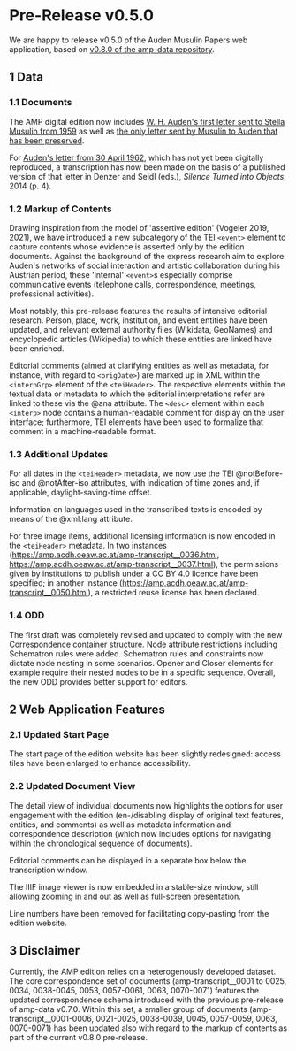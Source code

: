 # Pre-Release v0.5.0 

We are happy to release v0.5.0 of the Auden Musulin Papers web application, based on [v0.8.0 of the amp-data repository](https://github.com/Auden-Musulin-Papers/amp-data).

## 1 Data

### 1.1 Documents

The AMP digital edition now includes [W. H. Auden's first letter sent to Stella Musulin from 1959](https://amp.acdh.oeaw.ac.at/amp-transcript__0070.html) as well as [the only letter sent by Musulin to Auden that has been preserved](https://amp.acdh.oeaw.ac.at/amp-transcript__0071.html).

For [Auden's letter from 30 April 1962](https://amp.acdh.oeaw.ac.at/amp-transcript__0059.html), which has not yet been digitally reproduced, a transcription has now been made on the basis of a published version of that letter in Denzer and Seidl (eds.), *Silence Turned into Objects*, 2014 (p. 4).

### 1.2 Markup of Contents

Drawing inspiration from the model of 'assertive edition' (Vogeler 2019, 2021), we have introduced a new subcategory of the TEI `<event>` element to capture contents whose evidence is asserted only by the edition documents. Against the background of the express research aim to explore Auden's networks of social interaction and artistic collaboration during his Austrian period, these 'internal' `<event>`s especially comprise communicative events (telephone calls, correspondence, meetings, professional activities).

Most notably, this pre-release features the results of intensive editorial research. Person, place, work, institution, and event entities have been updated, and relevant external authority files (Wikidata, GeoNames) and encyclopedic articles (Wikipedia) to which these entities are linked have been enriched. 

Editorial comments (aimed at clarifying entities as well as metadata, for instance, with regard to `<origDate>`) are marked up in XML within the `<interpGrp>` element of the `<teiHeader>`. The respective elements within the textual data or metadata to which the editorial interpretations refer are linked to these via the @ana attribute. The `<desc>` element within each `<interp>` node contains a human-readable comment for display on the user interface; furthermore, TEI elements have been used to formalize that comment in a machine-readable format.

### 1.3 Additional Updates

For all dates in the `<teiHeader>` metadata, we now use the TEI @notBefore-iso and @notAfter-iso attributes, with indication of time zones and, if applicable, daylight-saving-time offset.

Information on languages used in the transcribed texts is encoded by means of the @xml:lang attribute.

For three image items, additional licensing information is now encoded in the `<teiHeader>` metadata. In two instances (https://amp.acdh.oeaw.ac.at/amp-transcript__0036.html, https://amp.acdh.oeaw.ac.at/amp-transcript__0037.html), the permissions given by institutions to publish under a CC BY 4.0 licence have been specified; in another instance (https://amp.acdh.oeaw.ac.at/amp-transcript__0050.html), a restricted reuse license has been declared.

### 1.4 ODD

The first draft was completely revised and updated to comply with the new Correspondence container structure. Node attribute restrictions including Schematron rules were added. Schematron rules and constraints now dictate node nesting in some scenarios. Opener and Closer elements for example require their nested nodes to be in a specific sequence.
Overall, the new ODD provides better support for editors.

## 2 Web Application Features

### 2.1 Updated Start Page

The start page of the edition website has been slightly redesigned: access tiles have been enlarged to enhance accessibility.

### 2.2 Updated Document View

The detail view of individual documents now highlights the options for user engagement with the edition (en-/disabling display of original text features, entities, and comments) as well as metadata information and correspondence description (which now includes options for navigating within the chronological sequence of documents).

Editorial comments can be displayed in a separate box below the transcription window.

The IIIF image viewer is now embedded in a stable-size window, still allowing zooming in and out as well as full-screen presentation.

Line numbers have been removed for facilitating copy-pasting from the edition website.

## 3 Disclaimer

Currently, the AMP edition relies on a heterogenously developed dataset. The core correspondence set of documents (amp-transcript__0001 to 0025, 0034, 0038-0045, 0053, 0057-0061, 0063, 0070-0071) features the updated correspondence schema introduced with the previous pre-release of amp-data v0.7.0. Within this set, a smaller group of documents (amp-transcript__0001-0006, 0021-0025, 0038-0039, 0045, 0057-0059, 0063, 0070-0071) has been updated also with regard to the markup of contents as part of the current v0.8.0 pre-release.